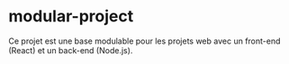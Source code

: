 # modular-project

Ce projet est une base modulable pour les projets web avec un front-end (React) et un back-end (Node.js).
